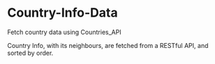# Country-Info-Data
Fetch country data using Countries_API

Country Info, with its neighbours, are fetched from a RESTful API, and sorted by order.
